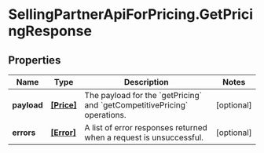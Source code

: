 # SellingPartnerApiForPricing.GetPricingResponse

## Properties

Name | Type | Description | Notes
------------ | ------------- | ------------- | -------------
**payload** | [**[Price]**](Price.md) | The payload for the &#x60;getPricing&#x60; and &#x60;getCompetitivePricing&#x60; operations. | [optional] 
**errors** | [**[Error]**](Error.md) | A list of error responses returned when a request is unsuccessful. | [optional] 



